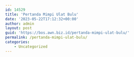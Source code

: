 ```yaml
---
id: 14529
title: 'Pertanda Mimpi Ulat Bulu'
date: '2023-05-22T17:12:32+00:00'
author: admin
layout: post
guid: 'https://bos.awn.biz.id/pertanda-mimpi-ulat-bulu/'
permalink: /pertanda-mimpi-ulat-bulu/
categories:
    - Uncategorized
---
```


